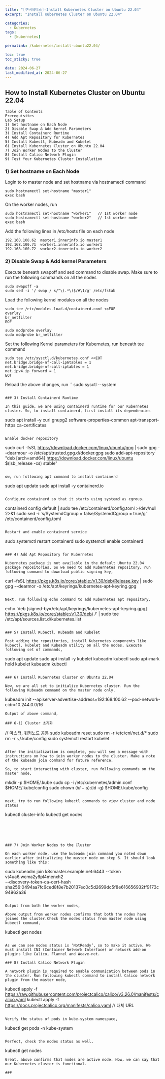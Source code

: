 ```yaml
---
title: "[쿠버네티스]-Install Kubernetes Cluster on Ubuntu 22.04"
excerpt: "Install Kubernetes Cluster on Ubuntu 22.04"

categories:
  - Kubernetes
tags:
  - [kubernetes]

permalink: /kubernetes/install-ubuntu22.04/

toc: true
toc_sticky: true

date: 2024-06-27
last_modified_at: 2024-06-27
---
```


## How to Install Kubernetes Cluster on Ubuntu 22.04

```
Table of Contents
Prerequisites
Lab Setup
1) Set hostname on Each Node
2) Disable Swap & Add kernel Parameters
3) Install Containerd Runtime
4) Add Apt Repository for Kubernetes
5) Install Kubectl, Kubeadm and Kubelet
6) Install Kubernetes Cluster on Ubuntu 22.04
7) Join Worker Nodes to the Cluster
8) Install Calico Network Plugin
9) Test Your Kubernetes Cluster Installation
```

### 1) Set hostname on Each Node

Login to to master node and set hostname via hostnamectl command

```
sudo hostnamectl set-hostname "master1"
exec bash
```

On the worker nodes, run
```
sudo hostnamectl set-hostname "worker1"   // 1st worker node
sudo hostnamectl set-hostname "worker2"   // 1st worker node
exec bash
```

Add the following lines in /etc/hosts file on each node
```
192.168.100.62  master1.innerinfo.io master1
192.168.100.71  worker1.innerinfo.io worker1
192.168.100.72  worker2.innerinfo.io worker2
```

### 2) Disable Swap & Add kernel Parameters

Execute beneath swapoff and sed command to disable swap. Make sure to run the following commands on all the nodes
```
sudo swapoff -a
sudo sed -i '/ swap / s/^\(.*\)$/#\1/g' /etc/fstab
```

Load the following kernel modules on all the nodes
```
sudo tee /etc/modules-load.d/containerd.conf <<EOF
overlay
br_netfilter
EOF

sudo modprobe overlay
sudo modprobe br_netfilter
```

Set the following Kernel parameters for Kubernetes, run beneath tee command
```
sudo tee /etc/sysctl.d/kubernetes.conf <<EOT
net.bridge.bridge-nf-call-ip6tables = 1
net.bridge.bridge-nf-call-iptables = 1
net.ipv4.ip_forward = 1
EOT
```

Reload the above changes, run
``
sudo sysctl --system
```

### 3) Install Containerd Runtime

In this guide, we are using containerd runtime for our Kubernetes cluster. So, to install containerd, first install its dependencies
```
sudo apt install -y curl gnupg2 software-properties-common apt-transport-https ca-certificates
```

Enable docker repository
```
sudo curl -fsSL https://download.docker.com/linux/ubuntu/gpg | sudo gpg --dearmour -o /etc/apt/trusted.gpg.d/docker.gpg
sudo add-apt-repository "deb [arch=amd64] https://download.docker.com/linux/ubuntu $(lsb_release -cs) stable"
```

ow, run following apt command to install containerd
```
sudo apt update
sudo apt install -y containerd.io
```

Configure containerd so that it starts using systemd as cgroup.
```
containerd config default | sudo tee /etc/containerd/config.toml >/dev/null 2>&1
sudo sed -i 's/SystemdCgroup \= false/SystemdCgroup \= true/g' /etc/containerd/config.toml
```

Restart and enable containerd service
```
sudo systemctl restart containerd
sudo systemctl enable containerd
```

### 4) Add Apt Repository for Kubernetes

Kubernetes package is not available in the default Ubuntu 22.04 package repositories. So we need to add Kubernetes repository. run following command to download public signing key,
```
curl -fsSL https://pkgs.k8s.io/core:/stable:/v1.30/deb/Release.key | sudo gpg --dearmor -o /etc/apt/keyrings/kubernetes-apt-keyring.gpg
```

Next, run following echo command to add Kubernetes apt repository.
```
echo 'deb [signed-by=/etc/apt/keyrings/kubernetes-apt-keyring.gpg] https://pkgs.k8s.io/core:/stable:/v1.30/deb/ /' | sudo tee /etc/apt/sources.list.d/kubernetes.list
```

### 5) Install Kubectl, Kubeadm and Kubelet

Post adding the repositories, install Kubernetes components like kubectl, kubelet and Kubeadm utility on all the nodes. Execute following set of commands,
```
sudo apt update
sudo apt install -y kubelet kubeadm kubectl
sudo apt-mark hold kubelet kubeadm kubectl
```

### 6) Install Kubernetes Cluster on Ubuntu 22.04

Now, we are all set to initialize Kubernetes cluster. Run the following Kubeadm command on the master node only.
```
kubeadm init --apiserver-advertise-address=192.168.100.62 --pod-network-cidr=10.244.0.0/16
```
Output of above command,

### 6-1) Cluster 초기화
```
// 마스터, 워커노드 공통
sudo kubeadm reset
sudo rm -r /etc/cni/net.d/*
sudo rm -r ~/.kube/config
sudo systemctl restart kubelet
```

After the initialization is complete, you will see a message with instructions on how to join worker nodes to the cluster. Make a note of the kubeadm join command for future reference.

So, to start interacting with cluster, run following commands on the master node,
```
mkdir -p $HOME/.kube
sudo cp -i /etc/kubernetes/admin.conf $HOME/.kube/config
sudo chown $(id -u):$(id -g) $HOME/.kube/config
```

next, try to run following kubectl commands to view cluster and node status
```
kubectl cluster-info
kubectl get nodes
```





### 7) Join Worker Nodes to the Cluster

On each worker node, use the kubeadm join command you noted down earlier after initializing the master node on step 6. It should look something like this:
```
sudo kubeadm join k8smaster.example.net:6443 --token vt4ua6.wcma2y8pl4menxh2 \
   --discovery-token-ca-cert-hash sha256:0494aa7fc6ced8f8e7b20137ec0c5d2699dc5f8e616656932ff9173c94962a36
```

Output from both the worker nodes,

Above output from worker nodes confirms that both the nodes have joined the cluster.Check the nodes status from master node using kubectl command,
```
kubectl get nodes
```

As we can see nodes status is ‘NotReady’, so to make it active. We must install CNI (Container Network Interface) or network add-on plugins like Calico, Flannel and Weave-net.

### 8) Install Calico Network Plugin

A network plugin is required to enable communication between pods in the cluster. Run following kubectl command to install Calico network plugin from the master node,
```
kubectl apply -f https://raw.githubusercontent.com/projectcalico/calico/v3.26.0/manifests/calico.yaml
kubectl apply -f https://docs.projectcalico.org/manifests/calico.yaml  // 대체 URL
```

Verify the status of pods in kube-system namespace,
```
kubectl get pods -n kube-system
```

Perfect, check the nodes status as well.
```
kubectl get nodes
```
Great, above confirms that nodes are active node. Now, we can say that our Kubernetes cluster is functional.

### 












